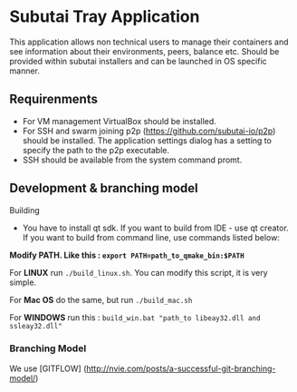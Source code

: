 Subutai Tray Application
===================

This application allows non technical users to manage their containers and see information about their environments, peers, balance etc. Should be provided within subutai installers and can be launched in OS specific manner.

Requirenments 
-------------------

* For VM management VirtualBox should be installed. 
* For SSH and swarm joining p2p (https://github.com/subutai-io/p2p) should be installed. The application settings dialog has a setting to specify the path to the p2p executable. 
* SSH should be available from the system command promt.

Development & branching model
-------------------

Building

* You have to install qt sdk. If you want to build from IDE - use qt creator. If you want to build from command line, use commands listed below:

__Modify PATH. Like this : `export PATH=path_to_qmake_bin:$PATH`__

For __LINUX__  run `./build_linux.sh`. You can modify this script, it is very simple.

For __Mac OS__ do the same, but run `./build_mac.sh`

For __WINDOWS__ run this : `build_win.bat "path_to libeay32.dll and ssleay32.dll"`
### Branching Model 

We use [GITFLOW] (http://nvie.com/posts/a-successful-git-branching-model/)

